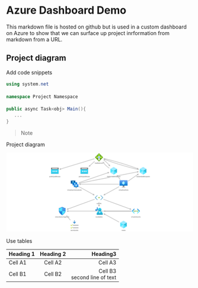 # Azure Dashboard Demo

This markdown file is hosted on github but is used in a custom dashboard on Azure to show that we can surface up project inrformation from markdown from a URL.

## Project diagram

Add code snippets

```csharp
using system.net

namespace Project Namespace

public async Task<obj> Main(){
   ...
}
```

>Note

Project diagram

![project image](./images/img1.png)

Use tables

| Heading 1 | Heading 2 | Heading3 |  
|------------------------------------------------------|:------------------------------------------------------:|------------------------------------------------------:|  
| Cell A1 | Cell A2 | Cell A3 |  
| Cell B1 | Cell B2 | Cell B3<br/>second line of text |
